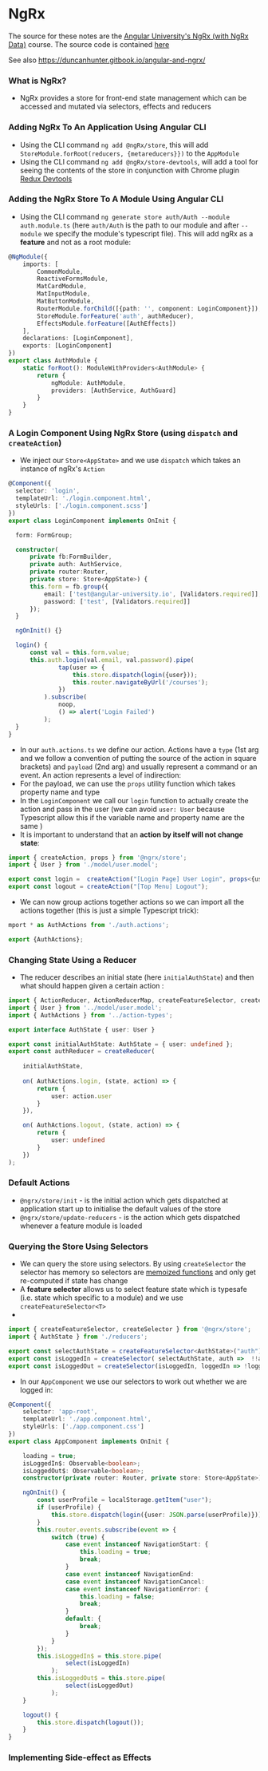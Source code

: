 # NgRx

The source for these notes are the [Angular University's NgRx (with NgRx Data)](https://www.udemy.com/course/ngrx-course) course. The source code is contained [here](https://github.com/angular-university/ngrx-course)

See also https://duncanhunter.gitbook.io/angular-and-ngrx/

### What is NgRx?
- NgRx provides a store for front-end state management which can be accessed and mutated via selectors, effects and reducers

### Adding NgRx To An Application Using Angular CLI
- Using the CLI command `ng add @ngRx/store`, this will add `StoreModule.forRoot(reducers, {metareducers}})` to the `AppModule`
- Using the CLI command `ng add @ngRx/store-devtools`, will add a tool for seeing the contents of the store in conjunction with Chrome plugin [Redux Devtools](https://chrome.google.com/webstore/detail/redux-devtools/lmhkpmbekcpmknklioeibfkpmmfibljd)

### Adding the NgRx Store To A Module Using Angular CLI

- Using the CLI command `ng generate store auth/Auth --module auth.module.ts` (here `auth/Auth` is the path to our module and after `--module` we specify the module's typescript file). This will add ngRx as a **feature** and not as a root module:

```typescript
@NgModule({
    imports: [
        CommonModule,
        ReactiveFormsModule,
        MatCardModule,
        MatInputModule,
        MatButtonModule,
        RouterModule.forChild([{path: '', component: LoginComponent}]),
        StoreModule.forFeature('auth', authReducer),
        EffectsModule.forFeature([AuthEffects])
    ],
    declarations: [LoginComponent],
    exports: [LoginComponent]
})
export class AuthModule {
    static forRoot(): ModuleWithProviders<AuthModule> {
        return {
            ngModule: AuthModule,
            providers: [AuthService, AuthGuard]
        }
    }
}
```

### A Login Component Using NgRx Store (using `dispatch` and `createAction`)

- We inject our `Store<AppState>` and we use `dispatch` which takes an instance of ngRx's `Action`

```typescript
@Component({
  selector: 'login',
  templateUrl: './login.component.html',
  styleUrls: ['./login.component.scss']
})
export class LoginComponent implements OnInit {

  form: FormGroup;

  constructor(
      private fb:FormBuilder,
      private auth: AuthService,
      private router:Router,
      private store: Store<AppState>) {
      this.form = fb.group({
          email: ['test@angular-university.io', [Validators.required]],
          password: ['test', [Validators.required]]
      });
  }

  ngOnInit() {}

  login() {
      const val = this.form.value;
      this.auth.login(val.email, val.password).pipe(
              tap(user => {
                  this.store.dispatch(login({user}));
                  this.router.navigateByUrl('/courses');
              })
          ).subscribe(
              noop,
              () => alert('Login Failed')
          );
  }
}
```

- In our `auth.actions.ts` we define our action. Actions have a `type` (1st arg and we follow a convention of putting the source of the action in square brackets) and `payload` (2nd arg) and usually represent a command or an event. An action represents a level of indirection:
- For the payload, we can use the `props` utility function which takes property name and type
- In the `LoginComponent` we call our `login` function to actually create the action and pass in the user (we can avoid `user: User` because Typescript allow this if the variable name and property name are the same )
- It is important to understand that an **action by itself will not change state**:

```typescript
import { createAction, props } from '@ngrx/store';
import { User } from './model/user.model';

export const login =  createAction("[Login Page] User Login", props<{user: User}>());
export const logout = createAction("[Top Menu] Logout");
```

- We can now group actions together actions so we can import all the actions together (this is just a simple Typescript trick):

```typescript
mport * as AuthActions from './auth.actions';

export {AuthActions};
```

### Changing State Using a Reducer

- The reducer describes an initial state (here `initialAuthState`) and then what should happen given a certain action :
```typescript
import { ActionReducer, ActionReducerMap, createFeatureSelector, createReducer, createSelector, MetaReducer, on } from '@ngrx/store';
import { User } from '../model/user.model';
import { AuthActions } from '../action-types';

export interface AuthState { user: User }

export const initialAuthState: AuthState = { user: undefined };
export const authReducer = createReducer(
    
    initialAuthState,
    
    on( AuthActions.login, (state, action) => {
        return {
            user: action.user
        }
    }),

    on( AuthActions.logout, (state, action) => {
        return {
            user: undefined
        }
    })
);
```
### Default Actions
- `@ngrx/store/init`  - is the initial action which gets dispatched at application start up to initialise the default values of the store
- `@ngrx/store/update-reducers` - is the action which gets dispatched whenever a feature module is loaded

### Querying the Store Using Selectors

- We can query the store using selectors. By using  `createSelector` the selector has memory so selectors are [memoized functions](https://en.wikipedia.org/wiki/Memoization) and only get re-computed if state has change
- A **feature selector** allows us to select feature state which is typesafe (i.e. state which specific to a module) and we use `createFeatureSelector<T>`
- 
```typescript
import { createFeatureSelector, createSelector } from '@ngrx/store';
import { AuthState } from './reducers';

export const selectAuthState = createFeatureSelector<AuthState>("auth");
export const isLoggedIn = createSelector( selectAuthState, auth =>  !!auth.user);
export const isLoggedOut = createSelector(isLoggedIn, loggedIn => !loggedIn);
```

- In our `AppComponent` we use our selectors to work out whether we are logged in:

```typescript
@Component({
    selector: 'app-root',
    templateUrl: './app.component.html',
    styleUrls: ['./app.component.css']
})
export class AppComponent implements OnInit {

    loading = true;
    isLoggedIn$: Observable<boolean>;
    isLoggedOut$: Observable<boolean>;
    constructor(private router: Router, private store: Store<AppState>) {}

    ngOnInit() {
        const userProfile = localStorage.getItem("user");
        if (userProfile) {
            this.store.dispatch(login({user: JSON.parse(userProfile)}));
        }
        this.router.events.subscribe(event => {
            switch (true) {
                case event instanceof NavigationStart: {
                    this.loading = true;
                    break;
                }
                case event instanceof NavigationEnd:
                case event instanceof NavigationCancel:
                case event instanceof NavigationError: {
                    this.loading = false;
                    break;
                }
                default: {
                    break;
                }
            }
        });
        this.isLoggedIn$ = this.store.pipe(
                select(isLoggedIn)
            );
        this.isLoggedOut$ = this.store.pipe(
                select(isLoggedOut)
            );
    }

    logout() {
        this.store.dispatch(logout());
    }
}
```

### Implementing Side-effect as Effects
